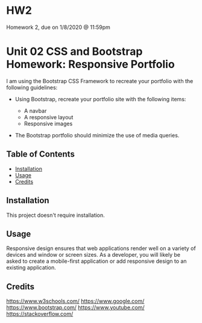 # HW2
Homework 2, due on 1/8/2020 @ 11:59pm

# Unit 02 CSS and Bootstrap Homework: Responsive Portfolio
I am using the Bootstrap CSS Framework to recreate your portfolio with the following guidelines:

* Using Bootstrap, recreate your portfolio site with the following items:
   * A navbar
   * A responsive layout
   * Responsive images

* The Bootstrap portfolio should minimize the use of media queries.

## Table of Contents

* [Installation](#installation)
* [Usage](#usage)
* [Credits](#credits)

## Installation

This project doesn't require installation. 

## Usage 

Responsive design ensures that web applications render well on a variety of devices and window or screen sizes. As a developer, you will likely be asked to create a mobile-first application or add responsive design to an existing application. 

## Credits

https://www.w3schools.com/
https://www.google.com/
https://www.bootstrap.com/
https://www.youtube.com/
https://stackoverflow.com/